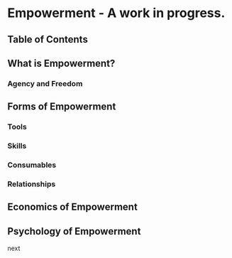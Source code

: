 # Empowerment - A work in progress.

## Table of Contents

## What is Empowerment?

### Agency and Freedom

## Forms of Empowerment

### Tools

### Skills

### Consumables

### Relationships

## Economics of Empowerment

## Psychology of Empowerment

next
